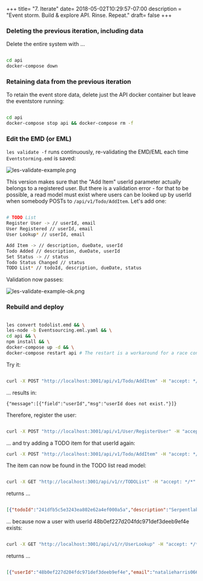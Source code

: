 +++
title= "7. Iterate"
date= 2018-05-02T10:29:57-07:00
description = "Event storm. Build & explore API. Rinse. Repeat."
draft= false
+++

### Deleting the previous iteration, including data

Delete the entire system with ...

```bash

cd api
docker-compose down

```

### Retaining data from the previous iteration

To retain the event store data, delete just the API docker container but leave the eventstore running:

```bash

cd api
docker-compose stop api && docker-compose rm -f

```

### Edit the EMD (or EML)

```les validate -f``` runs continuously, re-validating the EMD/EML each time ```Eventstorming.emd``` is saved:

![les-validate-example.png](/tutorial/les-validate-example.png)

This version makes sure that the "Add Item" userId parameter actually belongs to a registered user. But there is a validation error - for that to be possible, a read model must exist where users can be looked up by userId when somebody POSTs to ```/api/v1/Todo/AddItem```. Let's add one:

```bash

# TODO List
Register User -> // userId, email
User Registered // userId, email
User Lookup* // userId, email

Add Item -> // description, dueDate, userId
Todo Added // description, dueDate, userId
Set Status -> // status
Todo Status Changed // status
TODO List* // todoId, description, dueDate, status

```

Validation now passes:

![les-validate-example-ok.png](/tutorial/les-validate-example-ok.png)

### Rebuild and deploy

```bash

les convert todolist.emd && \
les-node -b Eventsourcing.eml.yaml && \
cd api && \
npm install && \
docker-compose up -d && \
docker-compose restart api # The restart is a workaround for a race condition when starting containers. :-(

```

Try it:

```bash

curl -X POST "http://localhost:3001/api/v1/Todo/AddItem" -H "accept: */*" -H "Content-Type: application/json" -d "{\"description\":\"Serpentlake\",\"dueDate\":\"Tuesday 3 May 2018\",\"todoId\":\"241dfb5c5e3243ea802e62a4ef000a5a\",\"userId\":\"48b0ef227d204fdc971def3deeb9ef4e\"}"

```

... results in:

```{"message":[{"field":"userId","msg":"userId does not exist."}]}```

Therefore, register the user:

```bash 

curl -X POST "http://localhost:3001/api/v1/User/RegisterUser" -H "accept: */*" -H "Content-Type: application/json" -d "{\"email\":\"natalieharris066@test.com\",\"userId\":\"48b0ef227d204fdc971def3deeb9ef4e\"}"

```

... and try adding a TODO item for that userId again:

```bash
curl -X POST "http://localhost:3001/api/v1/Todo/AddItem" -H "accept: */*" -H "Content-Type: application/json" -d "{\"description\":\"Serpentlake\",\"dueDate\":\"Tuesday 3 May 2018\",\"todoId\":\"241dfb5c5e3243ea802e62a4ef000a5a\",\"userId\":\"48b0ef227d204fdc971def3deeb9ef4e\"}"

```


The item can now be found in the TODO list read model:

```bash

curl -X GET "http://localhost:3001/api/v1/r/TODOList" -H "accept: */*"

```

returns ...

```json

[{"todoId":"241dfb5c5e3243ea802e62a4ef000a5a","description":"Serpentlake","dueDate":"Tuesday 3 May 2018","status":"","userId":"48b0ef227d204fdc971def3deeb9ef4e"}]

```

... because now a user with userId 48b0ef227d204fdc971def3deeb9ef4e exists:

```bash

curl -X GET "http://localhost:3001/api/v1/r/UserLookup" -H "accept: */*"

```

returns ...

```json

[{"userId":"48b0ef227d204fdc971def3deeb9ef4e","email":"natalieharris066@test.com"}]

```
